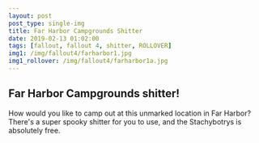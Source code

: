 ```yaml
---
layout: post
post_type: single-img
title: Far Harbor Campgrounds Shitter
date: 2019-02-13 01:02:00
tags: [fallout, fallout 4, shitter, ROLLOVER]
img1: /img/fallout4/farharbor1.jpg
img1_rollover: /img/fallout4/farharbor1a.jpg
---
```

## Far Harbor Campgrounds shitter!

How would you like to camp out at this unmarked location in Far Harbor? There's a super spooky shitter for you to use, and the Stachybotrys is absolutely free. 
